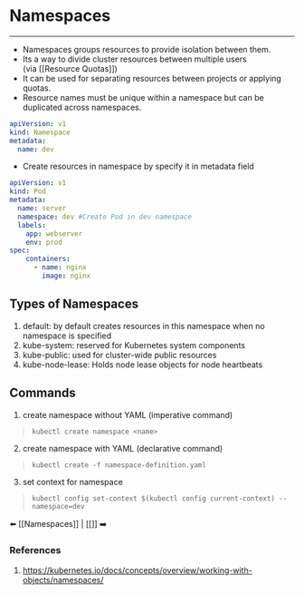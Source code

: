 # Namespaces

---
- Namespaces groups resources to provide isolation between them.
- Its a way to divide cluster resources between multiple users (via [[Resource Quotas]])
- It can be used for separating resources between projects or applying quotas. 
- Resource names must be unique within a namespace but can be duplicated across namespaces.
```yaml
apiVersion: v1
kind: Namespace
metadata: 
  name: dev
```
- Create resources in namespace by specify it in metadata field
```yaml
apiVersion: v1
kind: Pod
metadata:
  name: server
  namespace: dev #Create Pod in dev namespace
  labels:
    app: webserver
    env: prod
spec:
    containers:
      - name: nginx
        image: nginx
```


## Types of Namespaces

1. default: by default creates resources in this namespace when no namespace is specified
2. kube-system: reserved for Kubernetes system components
3. kube-public: used for cluster-wide public resources
4. kube-node-lease: Holds node lease objects for node heartbeats

## Commands
1. create namespace without YAML (imperative command)
>`kubectl create namespace <name>`
2. create namespace with YAML (declarative command)
> `kubectl create -f namespace-definition.yaml`
3. set context for namespace
> `kubectl config set-context $(kubectl config current-context) --namespace=dev`

⬅️ [[Namespaces]] | [[]] ➡️
### References
1. https://kubernetes.io/docs/concepts/overview/working-with-objects/namespaces/